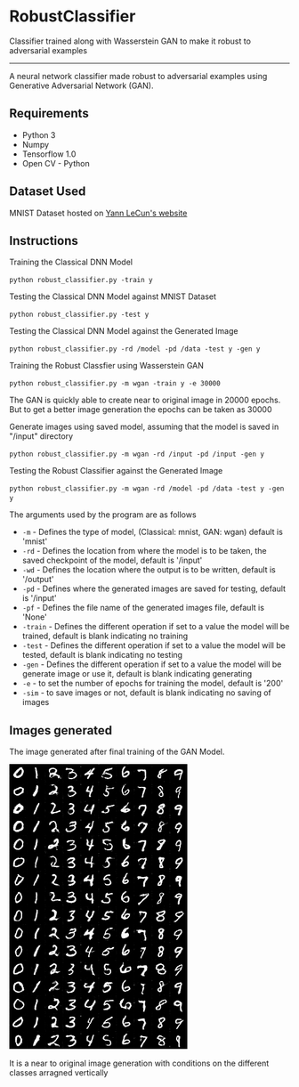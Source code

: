 # RobustClassifier
Classifier trained along with Wasserstein GAN to make it robust to adversarial examples 

------
A neural network classifier made robust to adversarial examples using Generative Adversarial Network (GAN).

## Requirements
- Python 3
- Numpy
- Tensorflow 1.0
- Open CV - Python

## Dataset Used
MNIST Dataset hosted on [Yann LeCun's website](http://yann.lecun.com/exdb/mnist/)

## Instructions
Training the Classical DNN Model  

`python robust_classifier.py -train y`

Testing the Classical DNN Model against MNIST Dataset  

`python robust_classifier.py -test y`

Testing the Classical DNN Model against the Generated Image  

`python robust_classifier.py -rd /model -pd /data -test y -gen y`

Training the Robust Classfier using Wasserstein GAN  

`python robust_classifier.py -m wgan -train y -e 30000`

The GAN is quickly able to create near to original image in 20000 epochs. But to get a better image generation the epochs can be taken as 30000

Generate images using saved model, assuming that the model is saved in "/input" directory  

`python robust_classifier.py -m wgan -rd /input -pd /input -gen y`

Testing the Robust Classifier against the Generated Image  

`python robust_classifier.py -m wgan -rd /model -pd /data -test y -gen y`  

The arguments used by the program are as follows  

- `-m` - Defines the type of model, (Classical: mnist, GAN: wgan) default is 'mnist'
- `-rd` - Defines the location from where the model is to be taken, the saved checkpoint of the model, default is '/input'
- `-wd` - Defines the location where the output is to be written, default is '/output'
- `-pd` - Defines where the generated images are saved for testing, default is '/input'
- `-pf` - Defines the file name of the generated images file, default is 'None'
- `-train` - Defines the different operation if set to a value the model will be trained, default is blank indicating no training
- `-test` - Defines the different operation if set to a value the model will be tested, default is blank indicating no testing
- `-gen` - Defines the different operation if set to a value the model will be generate image or use it, default is blank indicating generating
- `-e` - to set the number of epochs for training the model, default is '200'
- `-sim` - to save images or not, default is blank indicating no saving of images

## Images generated
The image generated after final training of the GAN Model.

<img src="images/sample_final.png" title="Final Image Generated">

It is a near to original image generation with conditions on the different classes arragned vertically

